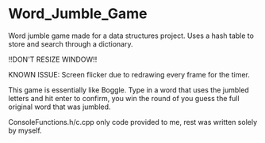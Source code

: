 # Word_Jumble_Game
Word jumble game made for a data structures project. Uses a hash table to store and search through a dictionary.

!!DON'T RESIZE WINDOW!!

KNOWN ISSUE: Screen flicker due to redrawing every frame for the timer.

This game is essentially like Boggle. Type in a word that uses the jumbled letters and hit enter to confirm, you win the round of you guess the full original word that was jumbled.

ConsoleFunctions.h/c.cpp only code provided to me, rest was written solely by myself.
